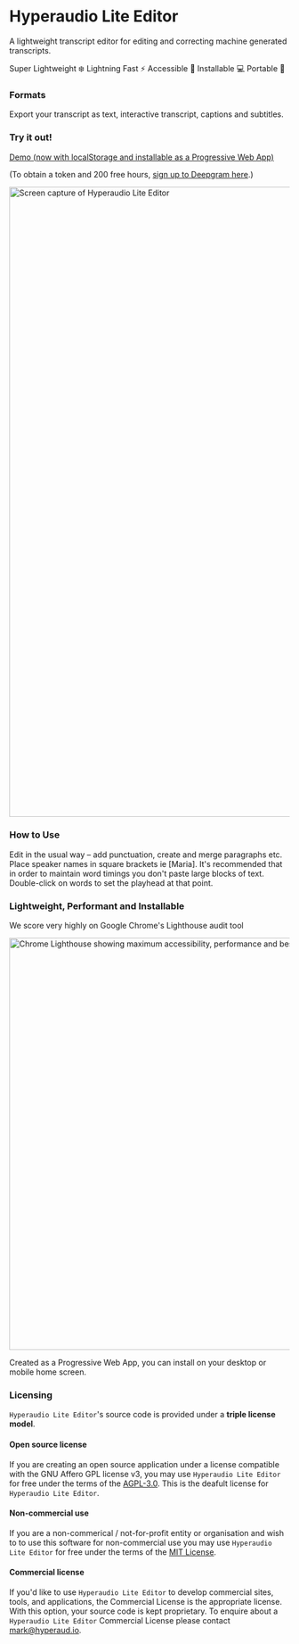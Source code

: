 
# Hyperaudio Lite Editor
A lightweight transcript editor for editing and correcting machine generated transcripts.

Super Lightweight :snowflake: 
Lightning Fast :zap: 
Accessible :couple_with_heart: 
Installable :computer: 
Portable :iphone: 

### Formats

Export your transcript as text, interactive transcript, captions and subtitles.

### Try it out!

[Demo (now with localStorage and installable as a Progressive Web App)](https://hyperaudio.github.io/hyperaudio-lite-editor/index.html)

(To obtain a token and 200 free hours, [sign up to Deepgram here](https://console.deepgram.com/signup).)

[<img width="1130" alt="Screen capture of Hyperaudio Lite Editor" src="https://user-images.githubusercontent.com/208756/232547062-c118f610-8f22-4273-899a-f089604ac479.png">](https://hyperaudio.github.io/hyperaudio-lite-editor/index.html)


### How to Use

Edit in the usual way – add punctuation, create and merge paragraphs etc. Place speaker names in square brackets ie [Maria]. It's recommended that in order to maintain word timings you don't paste large blocks of text.  Double-click on words to set the playhead at that point.

### Lightweight, Performant and Installable

We score very highly on Google Chrome's Lighthouse audit tool

<img width="739" alt="Chrome Lighthouse showing maximum accessibility, performance and best practice scores" src="https://user-images.githubusercontent.com/208756/232544023-a3f29e3b-5238-4c06-8404-27ab008012a2.png">

Created as a Progressive Web App, you can install on your desktop or mobile home screen.


### Licensing

`Hyperaudio Lite Editor`'s source code is provided under a **triple license model**.

#### Open source license

If you are creating an open source application under a license compatible with the GNU Affero GPL license v3, you may use `Hyperaudio Lite Editor` for free under the terms of the [AGPL-3.0](./LICENSE). This is the deafult license for `Hyperaudio Lite Editor`.

#### Non-commercial use

If you are a non-commerical / not-for-profit entity or organisation and wish to to use this software for non-commercial use you may use `Hyperaudio Lite Editor` for free under the terms of the [MIT License](/.LICENSE-MIT).

#### Commercial license

If you'd like to use `Hyperaudio Lite Editor` to develop commercial sites, tools, and applications, the Commercial License is the appropriate license. With this option, your source code is kept proprietary. To enquire about a `Hyperaudio Lite Editor` Commercial License please contact [mark@hyperaud.io](mailto:mark@hyperaud.io).
